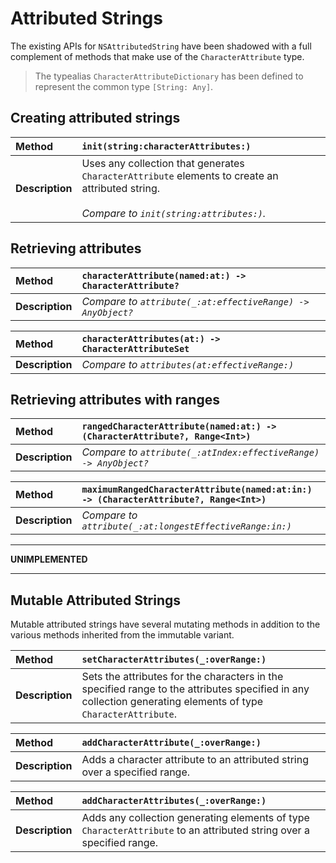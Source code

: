 Attributed Strings
==================

The existing APIs for `NSAttributedString` have been shadowed with a full complement of methods that make use of the `CharacterAttribute` type.

> The typealias `CharacterAttributeDictionary` has been defined to represent the  common type `[String: Any]`.


## Creating attributed strings

| Method | `init(string:characterAttributes:)` |
|:-------|:------------------------------------|
| **Description** | Uses any collection that generates `CharacterAttribute` elements to create an attributed string.<br><br>*Compare to `init(string:attributes:)`.*|


## Retrieving attributes

| Method | `characterAttribute(named:at:) -> CharacterAttribute?`
|:--|:--|
| **Description** | *Compare to `attribute(_:at:effectiveRange) -> AnyObject?`* |

| Method | `characterAttributes(at:) -> CharacterAttributeSet` |
|:--|:--|
| **Description** | *Compare to `attributes(at:effectiveRange:)`* |


## Retrieving attributes with ranges

| Method | `rangedCharacterAttribute(named:at:) -> (CharacterAttribute?, Range<Int>)` |
|:--|:--|
| **Description** | *Compare to `attribute(_:atIndex:effectiveRange) -> AnyObject?`* |

| Method | `maximumRangedCharacterAttribute(named:at:in:) -> (CharacterAttribute?, Range<Int>)` |
|:--|:--|
| **Description** | *Compare to `attribute(_:at:longestEffectiveRange:in:)`* |



---

**UNIMPLEMENTED**

---

## Mutable Attributed Strings

Mutable attributed strings have several mutating methods in addition to the various methods inherited from the immutable variant.

| Method |  `setCharacterAttributes(_:overRange:)` |
|:--|:--|
| **Description** | Sets the attributes for the characters in the specified range to the attributes specified in any collection generating elements of type `CharacterAttribute`. |

| Method | `addCharacterAttribute(_:overRange:)` |
|:--|:--|
| **Description** | Adds a character attribute to an attributed string over a specified range. |

| Method |  `addCharacterAttributes(_:overRange:)` |
|:--|:--|
| **Description** | Adds any collection generating elements of type `CharacterAttribute` to an attributed string over a specified range. |
